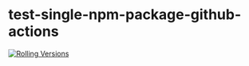 # test-single-npm-package-github-actions

[![Rolling Versions](https://img.shields.io/badge/Rolling%20Versions-Enabled-brightgreen)](https://staging.rollingversions.com/RollingVersions/test-single-npm-package-github-actions)

